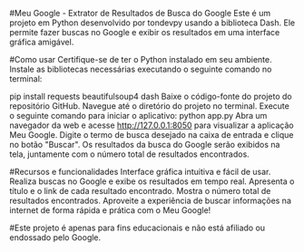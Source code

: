 #Meu Google - Extrator de Resultados de Busca do Google
Este é um projeto em Python desenvolvido por tondevpy usando a biblioteca Dash. Ele permite fazer buscas no Google e exibir os resultados em uma interface gráfica amigável.

#Como usar
Certifique-se de ter o Python instalado em seu ambiente.
Instale as bibliotecas necessárias executando o seguinte comando no terminal:

pip install requests beautifulsoup4 dash
Baixe o código-fonte do projeto do repositório GitHub.
Navegue até o diretório do projeto no terminal.
Execute o seguinte comando para iniciar o aplicativo:
python app.py
Abra um navegador da web e acesse http://127.0.0.1:8050 para visualizar a aplicação Meu Google.
Digite o termo de busca desejado na caixa de entrada e clique no botão "Buscar".
Os resultados da busca do Google serão exibidos na tela, juntamente com o número total de resultados encontrados.

#Recursos e funcionalidades
Interface gráfica intuitiva e fácil de usar.
Realiza buscas no Google e exibe os resultados em tempo real.
Apresenta o título e o link de cada resultado encontrado.
Mostra o número total de resultados encontrados.
Aproveite a experiência de buscar informações na internet de forma rápida e prática com o Meu Google!

#Este projeto é apenas para fins educacionais e não está afiliado ou endossado pelo Google.
